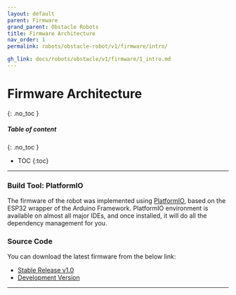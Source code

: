 ```yaml
---
layout: default
parent: Firmware
grand_parent: Obstacle Robots
title: Firmware Architecture
nav_order: 1
permalink: robots/obstacle-robot/v1/firmware/intro/

gh_link: docs/robots/obstacle/v1/firmware/1_intro.md
---
```


# Firmware Architecture
{: .no_toc }

##### Table of content
{: .no_toc }
- TOC
{:toc}

----

### Build Tool: PlatformIO
The firmware of the robot was implemented using [PlatformIO](https://platformio.org/), based on the ESP32 wrapper of the Arduino Framework. PlatformIO environment is available on almost all major IDEs, and once installed, it will do all the dependency management for you.

### Source Code

You can download the latest firmware from the below link:
- [Stable Release v1.0](https://github.com/Pera-Swarm/obstacle-bot-firmware)
- [Development Version](https://github.com/Pera-Swarm/obstacle-bot-firmware/tree/dev)

---
